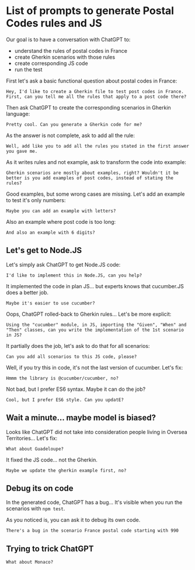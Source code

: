 # List of prompts to generate Postal Codes rules and JS

Our goal is to have a conversation with ChatGPT to:

- understand the rules of postal codes in France
- create Gherkin scenarios with those rules
- create corresponding JS code
- run the test

First let's ask a basic functional question about postal codes in France:

```text
Hey, I'd like to create a Gherkin file to test post codes in France. First, can you tell me all the rules that apply to a post code there?
```

Then ask ChatGPT to create the corresponding scenarios in Gherkin language:

```text
Pretty cool. Can you generate a Gherkin code for me?
```

As the answer is not complete, ask to add all the rule:

```text
Well, add like you to add all the rules you stated in the first answer you gave me.
```

As it writes rules and not example, ask to transform the code into example:

```text
Gherkin scenarios are mostly about examples, right? Wouldn't it be better is you add examples of post codes, instead of stating the rules?
```

Good examples, but some wrong cases are missing. Let's add an example to test it's only numbers:

```text
Maybe you can add an example with letters?
```

Also an example where post code is too long:

```text
And also an example with 6 digits?
```

## Let's get to Node.JS

Let's simply ask ChatGPT to get Node.JS code:

```text
I'd like to implement this in Node.JS, can you help?
```

It implemented the code in plan JS... but experts knows that cucumber.JS does a better job.

```text
Maybe it's easier to use cucumber?
```

Oops, ChatGPT rolled-back to Gherkin rules... Let's be more explicit:

```text
Using the "cucumber" module, in JS, importing the "Given", "When" and "Then" classes, can you write the implementation of the 1st scenario in JS?
```

It partially does the job, let's ask to do that for all scenarios:

```text
Can you add all scenarios to this JS code, please?
```

Well, if you try this in code, it's not the last version of cucumber. Let's fix:

```text
Hmmm the library is @cucumber/cucumber, no?
```

Not bad, but I prefer ES6 syntax. Maybe it can do the job?

```text
Cool, but I prefer ES6 style. Can you updatE?
```

## Wait a minute... maybe model is biased?

Looks like ChatGPT did not take into consideration people living in Oversea Territories... Let's fix:

```text
What about Guadeloupe?
```

It fixed the JS code... not the Gherkin. 

```text
Maybe we update the gherkin example first, no?
```

## Debug its on code

In the generated code, ChatGPT has a bug... It's visible when you run the scenarios with `npm test`.

As you noticed is, you can ask it to debug its own code.

```
There's a bug in the scenario France postal code starting with 990
```

## Trying to trick ChatGPT

```text
What about Monaco?
```

